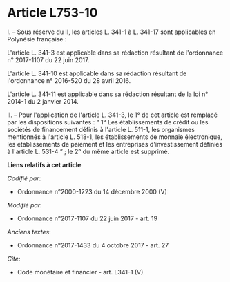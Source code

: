 # Article L753-10

I. – Sous réserve du II, les articles L. 341-1 à L. 341-17 sont applicables en Polynésie française :

L'article L. 341-3 est applicable dans sa rédaction résultant de l'ordonnance n° 2017-1107 du 22 juin 2017.

L'article L. 341-10 est applicable dans sa rédaction résultant de l'ordonnance n° 2016-520 du 28 avril 2016.

L'article L. 341-11 est applicable dans sa rédaction résultant de la loi n° 2014-1 du 2 janvier 2014.

II. – Pour l'application de l'article L. 341-3, le 1° de cet article est remplacé par les dispositions suivantes : “ 1° Les
établissements de crédit ou les sociétés de financement définis à l'article L. 511-1, les organismes mentionnés à l'article
L. 518-1, les établissements de monnaie électronique, les établissements de paiement et les entreprises d'investissement
définies à l'article L. 531-4 ” ; le 2° du même article est supprimé.

**Liens relatifs à cet article**

_Codifié par_:

  - Ordonnance n°2000-1223 du 14 décembre 2000 (V)

_Modifié par_:

  - Ordonnance n°2017-1107 du 22 juin 2017 - art. 19

_Anciens textes_:

  - Ordonnance n°2017-1433 du 4 octobre 2017 - art. 27

_Cite_:

  - Code monétaire et financier - art. L341-1 (V)
